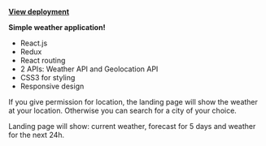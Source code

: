 **[View deployment](https://weather-app-marko.netlify.app/)**


**Simple weather application!**

- React.js
- Redux
- React routing
- 2 APIs: Weather API and Geolocation API
- CSS3 for styling
- Responsive design

If you give permission for location, the landing page will show the weather at your location.
Otherwise you can search for a city of your choice.

Landing page will show: current weather, forecast for 5 days and weather for the next 24h.


